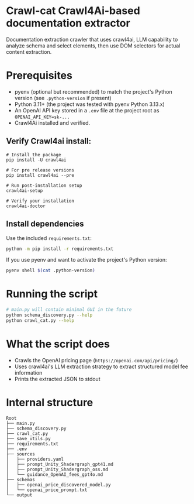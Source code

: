# Crawl-cat Crawl4Ai-based documentation extractor
Documentation extraction crawler that uses crawl4ai, LLM capability to analyze schema and select elements, then use DOM selectors for actual content extraction.

# Prerequisites
- pyenv (optional but recommended) to match the project's Python version (see `.python-version` if present)
- Python 3.11+ (the project was tested with pyenv Python 3.13.x)
- An OpenAI API key stored in a `.env` file at the project root as `OPENAI_API_KEY=sk-...`
- Crawl4Ai installed and verified.

## Verify Crawl4ai install:
```
# Install the package
pip install -U crawl4ai

# For pre release versions
pip install crawl4ai --pre

# Run post-installation setup
crawl4ai-setup

# Verify your installation
crawl4ai-doctor
```

## Install dependencies

Use the included `requirements.txt`:

```bash
python -m pip install -r requirements.txt
```

If you use pyenv and want to activate the project's Python version:

```bash
pyenv shell $(cat .python-version)
```

# Running the script

```bash
# main.py will contain minimal GUI in the future
python schema_discovery.py --help
python crawl_cat.py --help
```

# What the script does
- Crawls the OpenAI pricing page (`https://openai.com/api/pricing/`)
- Uses crawl4ai's LLM extraction strategy to extract structured model fee information
- Prints the extracted JSON to stdout


# Internal structure
```text
Root
├── main.py
├── schema_discovery.py 
├── crawl_cat.py
├── save_utils.py
├── requirements.txt
├── .env
├── sources
│   ├── providers.yaml
│   ├── prompt_Unity_Shadergraph_gpt41.md
│   ├── prompt_Unity_Shadergraph_oss.md
│   └── guidance_OpenAI_fees_gpt4o.md
├── schemas
│   ├── openai_price_discovered_model.py
│   └── openai_price_prompt.txt
└── output
```